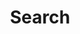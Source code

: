 ---
title: "Search"
slug: "search"
layout: "search"
outputs:
    - html
    - json
menu:
    main:
        weight: -100
        pre: search
---